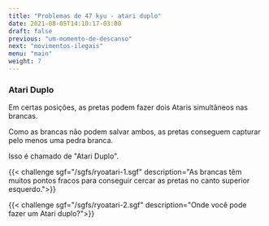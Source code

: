 ```yaml
---
title: "Problemas de 47 kyu - atari duplo"
date: 2021-08-05T14:10:17-03:00
draft: false
previous: "um-momento-de-descanso"
next: "movimentos-ilegais"
menu: "main"
weight: 7
---
```


### Atari Duplo

Em certas posições, as pretas podem fazer dois Ataris simultâneos nas brancas.

Como as brancas não podem salvar ambos, as pretas conseguem capturar pelo menos uma pedra branca.

Isso é chamado de "Atari Duplo".

{{< challenge sgf="/sgfs/ryoatari-1.sgf" description="As brancas têm muitos pontos fracos para conseguir cercar as pretas no canto superior esquerdo.">}} 

{{< challenge sgf="/sgfs/ryoatari-2.sgf" description="Onde você pode fazer um Atari duplo?">}}
